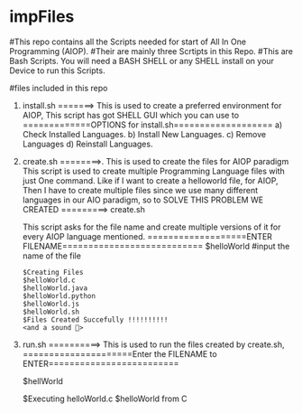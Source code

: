 # impFiles

#This repo contains all the Scripts needed for start of All In One Programming (AIOP).
#Their are mainly three Scrtipts in this Repo. 
#This are Bash Scripts. You will need a BASH SHELL or any SHELL install on your Device to run this Scripts.

#files included in this repo
1. install.sh =======> This is used to create a preferred environment for AIOP,
 This script has got SHELL GUI which you can use to 
    =============OPTIONS for install.sh===================
    a) Check Installed Languages.
    b) Install New Languages.
    c) Remove Languages
    d) Reinstall Languages.
  
2. create.sh ========>. This is used to create the files for AIOP paradigm
 This script is used to create multiple Programming Language files with just One command.
   Like if I want to create a helloworld file, for AIOP, 
   Then I have to create multiple files since we use many different languages in our AIO paradigm, so to 
   SOLVE THIS PROBLEM WE CREATED =========> create.sh
   
   This script asks for the file name and create multiple versions of it for every AIOP language mentioned.
       ===================ENTER FILENAME===========================
       $helloWorld  #input the name of the file
       
       $Creating Files
       $helloWorld.c 
       $helloWorld.java
       $helloWorld.python
       $helloWorld.js
       $helloWorld.sh
       $Files Created Succefully !!!!!!!!!!
       <and a sound 🫠> 
       
       
        

3. run.sh ==========> This is used to run the files created by create.sh, 
     =====================Enter the FILENAME to ENTER=========================
     
     $hellWorld
     
     $Executing helloWorld.c
     $helloWorld from C












